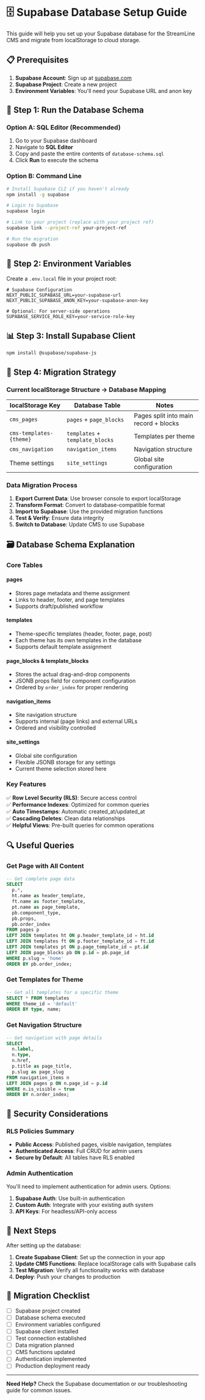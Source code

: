 # 🗄️ Supabase Database Setup Guide

This guide will help you set up your Supabase database for the StreamLine CMS and migrate from localStorage to cloud storage.

## 📋 Prerequisites

1. **Supabase Account**: Sign up at [supabase.com](https://supabase.com)
2. **Supabase Project**: Create a new project
3. **Environment Variables**: You'll need your Supabase URL and anon key

## 🚀 Step 1: Run the Database Schema

### Option A: SQL Editor (Recommended)
1. Go to your Supabase dashboard
2. Navigate to **SQL Editor**
3. Copy and paste the entire contents of `database-schema.sql`
4. Click **Run** to execute the schema

### Option B: Command Line
```bash
# Install Supabase CLI if you haven't already
npm install -g supabase

# Login to Supabase
supabase login

# Link to your project (replace with your project ref)
supabase link --project-ref your-project-ref

# Run the migration
supabase db push
```

## 🔧 Step 2: Environment Variables

Create a `.env.local` file in your project root:

```env
# Supabase Configuration
NEXT_PUBLIC_SUPABASE_URL=your-supabase-url
NEXT_PUBLIC_SUPABASE_ANON_KEY=your-supabase-anon-key

# Optional: For server-side operations
SUPABASE_SERVICE_ROLE_KEY=your-service-role-key
```

## 📊 Step 3: Install Supabase Client

```bash
npm install @supabase/supabase-js
```

## 🔄 Step 4: Migration Strategy

### Current localStorage Structure → Database Mapping

| localStorage Key | Database Table | Notes |
|------------------|----------------|-------|
| `cms_pages` | `pages` + `page_blocks` | Pages split into main record + blocks |
| `cms-templates-{theme}` | `templates` + `template_blocks` | Templates per theme |
| `cms_navigation` | `navigation_items` | Navigation structure |
| Theme settings | `site_settings` | Global site configuration |

### Data Migration Process

1. **Export Current Data**: Use browser console to export localStorage
2. **Transform Format**: Convert to database-compatible format
3. **Import to Supabase**: Use the provided migration functions
4. **Test & Verify**: Ensure data integrity
5. **Switch to Database**: Update CMS to use Supabase

## 🗃️ Database Schema Explanation

### Core Tables

#### **pages**
- Stores page metadata and theme assignment
- Links to header, footer, and page templates
- Supports draft/published workflow

#### **templates** 
- Theme-specific templates (header, footer, page, post)
- Each theme has its own templates in the database
- Supports default template assignment

#### **page_blocks** & **template_blocks**
- Stores the actual drag-and-drop components
- JSONB props field for component configuration
- Ordered by `order_index` for proper rendering

#### **navigation_items**
- Site navigation structure
- Supports internal (page links) and external URLs
- Ordered and visibility controlled

#### **site_settings**
- Global site configuration
- Flexible JSONB storage for any settings
- Current theme selection stored here

### Key Features

✅ **Row Level Security (RLS)**: Secure access control  
✅ **Performance Indexes**: Optimized for common queries  
✅ **Auto Timestamps**: Automatic created_at/updated_at  
✅ **Cascading Deletes**: Clean data relationships  
✅ **Helpful Views**: Pre-built queries for common operations  

## 🔍 Useful Queries

### Get Page with All Content
```sql
-- Get complete page data
SELECT 
  p.*,
  ht.name as header_template,
  ft.name as footer_template,
  pt.name as page_template,
  pb.component_type,
  pb.props,
  pb.order_index
FROM pages p
LEFT JOIN templates ht ON p.header_template_id = ht.id
LEFT JOIN templates ft ON p.footer_template_id = ft.id  
LEFT JOIN templates pt ON p.page_template_id = pt.id
LEFT JOIN page_blocks pb ON p.id = pb.page_id
WHERE p.slug = 'home'
ORDER BY pb.order_index;
```

### Get Templates for Theme
```sql
-- Get all templates for a specific theme
SELECT * FROM templates 
WHERE theme_id = 'default' 
ORDER BY type, name;
```

### Get Navigation Structure
```sql
-- Get navigation with page details
SELECT 
  n.label,
  n.type,
  n.href,
  p.title as page_title,
  p.slug as page_slug
FROM navigation_items n
LEFT JOIN pages p ON n.page_id = p.id
WHERE n.is_visible = true
ORDER BY n.order_index;
```

## 🔐 Security Considerations

### RLS Policies Summary

- **Public Access**: Published pages, visible navigation, templates
- **Authenticated Access**: Full CRUD for admin users
- **Secure by Default**: All tables have RLS enabled

### Admin Authentication

You'll need to implement authentication for admin users. Options:

1. **Supabase Auth**: Use built-in authentication
2. **Custom Auth**: Integrate with your existing auth system
3. **API Keys**: For headless/API-only access

## 🚀 Next Steps

After setting up the database:

1. **Create Supabase Client**: Set up the connection in your app
2. **Update CMS Functions**: Replace localStorage calls with Supabase calls
3. **Test Migration**: Verify all functionality works with database
4. **Deploy**: Push your changes to production

## 📝 Migration Checklist

- [ ] Supabase project created
- [ ] Database schema executed
- [ ] Environment variables configured
- [ ] Supabase client installed
- [ ] Test connection established
- [ ] Data migration planned
- [ ] CMS functions updated
- [ ] Authentication implemented
- [ ] Production deployment ready

---

**Need Help?** Check the Supabase documentation or our troubleshooting guide for common issues. 